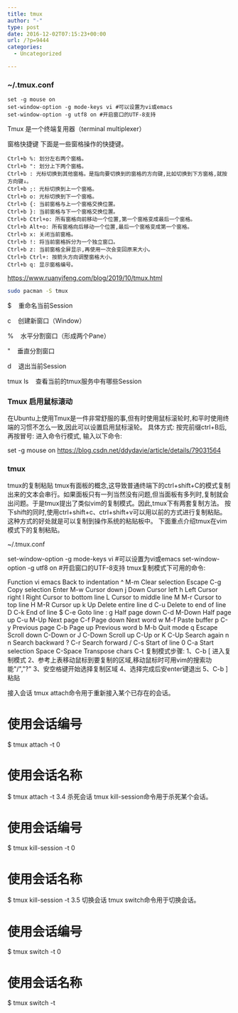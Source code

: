 ```yaml
---
title: tmux
author: "-"
type: post
date: 2016-12-02T07:15:23+00:00
url: /?p=9444
categories:
  - Uncategorized

---
```

### ~/.tmux.conf

    set -g mouse on
    set-window-option -g mode-keys vi #可以设置为vi或emacs
    set-window-option -g utf8 on #开启窗口的UTF-8支持

Tmux 是一个终端复用器（terminal multiplexer）

窗格快捷键
下面是一些窗格操作的快捷键。

    Ctrl+b %: 划分左右两个窗格。
    Ctrl+b ": 划分上下两个窗格。
    Ctrl+b : 光标切换到其他窗格。是指向要切换到的窗格的方向键,比如切换到下方窗格,就按方向键↓。
    Ctrl+b ;: 光标切换到上一个窗格。
    Ctrl+b o: 光标切换到下一个窗格。
    Ctrl+b {: 当前窗格与上一个窗格交换位置。
    Ctrl+b }: 当前窗格与下一个窗格交换位置。
    Ctrl+b Ctrl+o: 所有窗格向前移动一个位置,第一个窗格变成最后一个窗格。
    Ctrl+b Alt+o: 所有窗格向后移动一个位置,最后一个窗格变成第一个窗格。
    Ctrl+b x: 关闭当前窗格。
    Ctrl+b !: 将当前窗格拆分为一个独立窗口。
    Ctrl+b z: 当前窗格全屏显示,再使用一次会变回原来大小。
    Ctrl+b Ctrl+: 按箭头方向调整窗格大小。
    Ctrl+b q: 显示窗格编号。


https://www.ruanyifeng.com/blog/2019/10/tmux.html

```bash
sudo pacman -S tmux
```

$    重命名当前Session

c    创建新窗口（Window）

%    水平分割窗口（形成两个Pane）

"    垂直分割窗口

d    退出当前Session

tmux ls    查看当前的tmux服务中有哪些Session

### Tmux 启用鼠标滚动
在Ubuntu上使用Tmux是一件非常舒服的事,但有时使用鼠标滚轮时,和平时使用终端的习惯不怎么一致,因此可以设置启用鼠标滚轮。
具体方式: 
按完前缀ctrl+B后,再按冒号: 进入命令行模式,
输入以下命令: 

set -g mouse on
https://blog.csdn.net/ddydavie/article/details/79031564


### tmux
tmux的复制粘贴
tmux有面板的概念,这导致普通终端下的ctrl+shift+C的模式复制出来的文本会串行。如果面板只有一列当然没有问题,但当面板有多列时,复制就会出问题。于是tmux提出了类似vim的复制模式。因此,tmux下有两套复制方法。
按下shift的同时,使用ctrl+shift+c、ctrl+shift+v可以用以前的方式进行复制粘贴。这种方式的好处就是可以复制到操作系统的粘贴板中。
下面重点介绍tmux在vim模式下的复制粘贴。

~/.tmux.conf

set-window-option -g mode-keys vi #可以设置为vi或emacs
set-window-option -g utf8 on #开启窗口的UTF-8支持
tmux复制模式下可用的命令: 

Function                 vi             emacs
Back to indentation      ^              M-m
Clear selection          Escape         C-g
Copy selection           Enter          M-w
Cursor down              j              Down
Cursor left              h              Left
Cursor right             l              Right
Cursor to bottom line    L
Cursor to middle line    M              M-r
Cursor to top line       H              M-R
Cursor up                k              Up
Delete entire line       d              C-u
Delete to end of line    D              C-k
End of line              $              C-e
Goto line                :              g
Half page down           C-d            M-Down
Half page up             C-u            M-Up
Next page                C-f            Page down
Next word                w              M-f
Paste buffer             p              C-y
Previous page            C-b            Page up
Previous word            b              M-b
Quit mode                q              Escape
Scroll down              C-Down or J    C-Down
Scroll up                C-Up or K      C-Up
Search again             n              n
Search backward          ?              C-r
Search forward           /              C-s
Start of line            0              C-a
Start selection          Space          C-Space
Transpose chars                         C-t
复制模式步骤: 
1、C-b [ 进入复制模式
2、参考上表移动鼠标到要复制的区域,移动鼠标时可用vim的搜索功能"/","?"
3、安空格键开始选择复制区域
4、选择完成后安enter键退出
5、C-b ] 粘贴



接入会话
tmux attach命令用于重新接入某个已存在的会话。


# 使用会话编号
$ tmux attach -t 0

# 使用会话名称
$ tmux attach -t <session-name>
3.4 杀死会话
tmux kill-session命令用于杀死某个会话。


# 使用会话编号
$ tmux kill-session -t 0

# 使用会话名称
$ tmux kill-session -t <session-name>
3.5 切换会话
tmux switch命令用于切换会话。


# 使用会话编号
$ tmux switch -t 0

# 使用会话名称
$ tmux switch -t <session-name>